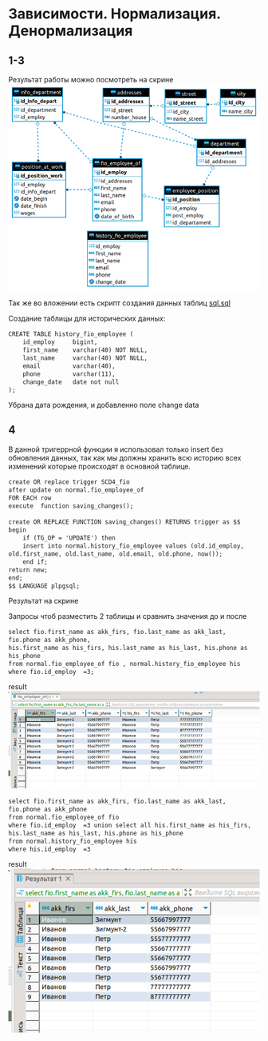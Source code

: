 # Зависимости. Нормализация. Денормализация

## 1-3
Результат работы можно посмотреть на скрине ![scrin](./img/%D0%94%D0%BE%D1%80%D0%B0%D0%B1%D0%BE%D1%82%D0%BA%D0%B0.png)



Так же во вложении есть скрипт создания данных таблиц [sql.sql](./sql.sql)

Создание таблицы для исторических данных:

    CREATE TABLE history_fio_employee (
        id_employ     bigint,
        first_name    varchar(40) NOT NULL,
        last_name     varchar(40) NOT NULL,
        email         varchar(40),
        phone         varchar(11),
        change_date   date not null
    );

Убрана дата рождения, и добавленно поле change data

## 4
В данной тригеррной функции я использовал только insert без обновления данных, так как мы должны хранить всю историю всех изменений которые происходят в основной таблице. 

    create OR replace trigger SCD4_fio
    after update on normal.fio_employee_of
    FOR EACH row
    execute  function saving_changes();

    create OR REPLACE FUNCTION saving_changes() RETURNS trigger as $$
    begin 
        if (TG_OP = 'UPDATE') then 
        insert into normal.history_fio_employee values (old.id_employ, old.first_name, old.last_name, old.email, old.phone, now());
        end if;
    return new;
    end;
    $$ LANGUAGE plpgsql;

Результат на скрине

Запросы чтоб разместить 2 таблицы и сравнить значения до и после

    select fio.first_name as akk_firs, fio.last_name as akk_last, fio.phone as akk_phone,
    his.first_name as his_firs, his.last_name as his_last, his.phone as his_phone
    from normal.fio_employee_of fio , normal.history_fio_employee his where fio.id_employ  =3;

result ![res](./img/result-1.png)

    select fio.first_name as akk_firs, fio.last_name as akk_last, fio.phone as akk_phone 
    from normal.fio_employee_of fio 
    where fio.id_employ  =3 union select all his.first_name as his_firs, his.last_name as his_last, his.phone as his_phone
    from normal.history_fio_employee his
    where his.id_employ  =3

result![res](./img/result-2.png)